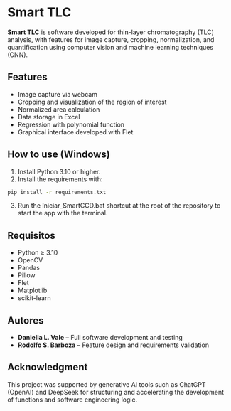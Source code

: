 # Smart TLC

**Smart TLC** is software developed for thin-layer chromatography (TLC) analysis, with features for image capture, cropping, normalization, and quantification using computer vision and machine learning techniques (CNN).

## Features

- Image capture via webcam
- Cropping and visualization of the region of interest
- Normalized area calculation
- Data storage in Excel
- Regression with polynomial function
- Graphical interface developed with Flet

## How to use (Windows)

1. Install Python 3.10 or higher.
2. Install the requirements with:

```bash
pip install -r requirements.txt
```

3. Run the Iniciar_SmartCCD.bat shortcut at the root of the repository to start the app with the terminal.

## Requisitos

- Python ≥ 3.10
- OpenCV
- Pandas
- Pillow
- Flet
- Matplotlib
- scikit-learn

## Autores

- **Daniella L. Vale** – Full software development and testing
- **Rodolfo S. Barboza** – Feature design and requirements validation

## Acknowledgment

This project was supported by generative AI tools such as ChatGPT (OpenAI) and DeepSeek for structuring and accelerating the development of functions and software engineering logic.
